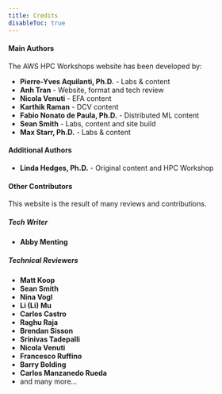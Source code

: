 ```yaml
---
title: Credits
disableToc: true
---
```


#### Main Authors

The AWS HPC Workshops website has been developed by:

- **Pierre-Yves Aquilanti, Ph.D.** - Labs & content
- **Anh Tran** - Website, format and tech review
- **Nicola Venuti** - EFA content
- **Karthik Raman** - DCV content
- **Fabio Nonato de Paula, Ph.D.** - Distributed ML content
- **Sean Smith** - Labs, content and site build
- **Max Starr, Ph.D.** - Labs & content

#### Additional Authors

- **Linda Hedges, Ph.D.** - Original content and HPC Workshop


#### Other Contributors

This website is the result of many reviews and contributions.

##### Tech Writer

- **Abby Menting**

##### Technical Reviewers

- **Matt Koop**
- **Sean Smith**
- **Nina Vogl**
- **Li (Li) Mu**
- **Carlos Castro**
- **Raghu Raja**
- **Brendan Sisson**
- **Srinivas Tadepalli**
- **Nicola Venuti**
- **Francesco Ruffino**
- **Barry Bolding**
- **Carlos Manzanedo Rueda**
- and many more...
